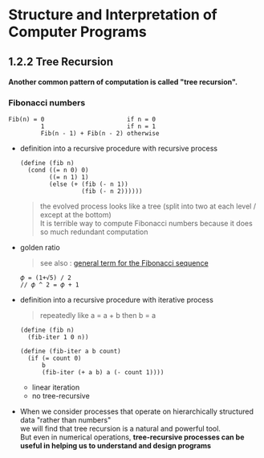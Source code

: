 # Structure and Interpretation of Computer Programs

## 1.2.2 Tree Recursion

#### Another common pattern of computation is called "tree recursion".

### Fibonacci numbers  
```
Fib(n) = 0                       if n = 0
         1                       if n = 1
         Fib(n - 1) + Fib(n - 2) otherwise
```

* definition into a recursive procedure with recursive process  
  ```
  (define (fib n)
    (cond ((= n 0) 0)
          ((= n 1) 1)
          (else (+ (fib (- n 1))
                   (fib (- n 2))))))
  ```
  > the evolved process looks like a tree (split into two at each level / except at the bottom)  
  > It is terrible way to compute Fibonacci numbers because it does so much redundant computation
  
* golden ratio  
  > see also : [general term for the Fibonacci sequence](https://www.quora.com/What-is-the-general-term-for-the-Fibonacci-sequence)  
  ```
  𝜙 = (1+√5) / 2
  // 𝜙 ^ 2 = 𝜙 + 1
  ```
  
* definition into a recursive procedure with iterative process  
  > repeatedly like  a = a + b then b = a
  ```
  (define (fib n)
    (fib-iter 1 0 n))
    
  (define (fib-iter a b count)
    (if (= count 0)
        b
        (fib-iter (+ a b) a (- count 1))))
  ```
  * linear iteration  
  * no tree-recursive  
  
 * When we consider processes that operate on hierarchically structured data "rather than numbers"  
   we will find that tree recursion is a natural and powerful tool.  
   But even in numerical operations, **tree-recursive processes can be useful in helping us to understand and design programs**  
   
